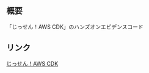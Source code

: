 
## 概要
「じっせん！AWS CDK」のハンズオンエビデンスコード

## リンク
[じっせん！AWS CDK](https://dev.classmethod.jp/articles/cdk-practice-1-introduction/)